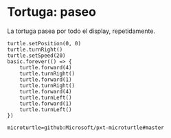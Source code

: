 # Tortuga: paseo

La tortuga pasea por todo el display, repetidamente.

```blocks
turtle.setPosition(0, 0)
turtle.turnRight()
turtle.setSpeed(20)
basic.forever(() => {
    turtle.forward(4)
    turtle.turnRight()
    turtle.forward(1)
    turtle.turnRight()
    turtle.forward(4)
    turtle.turnLeft()
    turtle.forward(1)
    turtle.turnLeft()
})
```

```package
microturtle=github:Microsoft/pxt-microturtle#master
```
